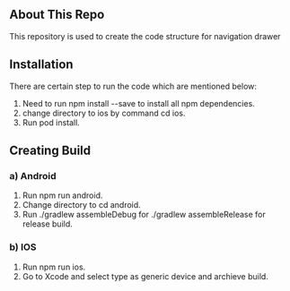 ## About This Repo 

This repository is used to create the code structure for navigation drawer 

## Installation
There are certain step to run the code which are mentioned below:
1. Need to run npm install --save  to install all npm dependencies. 
2. change directory to ios by command cd ios. 
3. Run pod install. 

## Creating Build

### a) Android 
1. Run npm run android.
2. Change directory to cd android.
3. Run ./gradlew assembleDebug for ./gradlew assembleRelease for release build.

### b) IOS
1. Run npm run ios. 
2. Go to Xcode and select type as generic device and archieve build.
